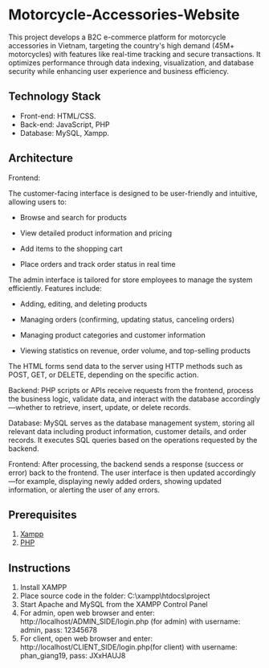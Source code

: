 # Motorcycle-Accessories-Website

This project develops a B2C e-commerce platform for motorcycle accessories in Vietnam,
targeting the country's high demand (45M+ motorcycles) with features like real-time tracking and secure
transactions. It optimizes performance through data indexing, visualization, and database security while
enhancing user experience and business efficiency.

## Technology Stack
- Front-end: HTML/CSS.
- Back-end: JavaScript, PHP
- Database: MySQL, Xampp.

## Architecture
Frontend: 


The customer-facing interface is designed to be user-friendly and intuitive, allowing users to:
+ Browse and search for products

+ View detailed product information and pricing

+ Add items to the shopping cart

+ Place orders and track order status in real time

The admin interface is tailored for store employees to manage the system efficiently. Features include:
+ Adding, editing, and deleting products

+ Managing orders (confirming, updating status, canceling orders)

+ Managing product categories and customer information

+ Viewing statistics on revenue, order volume, and top-selling products

The HTML forms send data to the server using HTTP methods such as POST, GET, or DELETE, depending on the specific action.

Backend: PHP scripts or APIs receive requests from the frontend, process the business logic, validate data, and interact with the database accordingly—whether to retrieve, insert, update, or delete records.

Database: MySQL serves as the database management system, storing all relevant data including product information, customer details, and order records. It executes SQL queries based on the operations requested by the backend.

Frontend: After processing, the backend sends a response (success or error) back to the frontend. The user interface is then updated accordingly—for example, displaying newly added orders, showing updated information, or alerting the user of any errors.

## Prerequisites

  1. [Xampp](https://www.apachefriends.org/download.html)
  2. [PHP](https://www.php.net/downloads.php)


## Instructions
  1. Install XAMPP
  2. Place source code in the folder: C:\xampp\htdocs\project
  3. Start Apache and MySQL from the XAMPP Control Panel
  4. For admin, open web browser and enter: http://localhost/ADMIN_SIDE/login.php (for admin) with username: admin, pass: 12345678
  5. For client, open web browser and enter: http://localhost/CLIENT_SIDE/login.php(for client) with username: phan_giang19, pass: JXxHAUJ8       